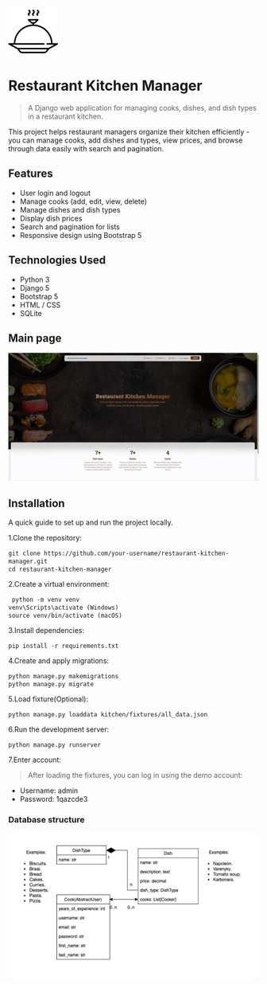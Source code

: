 
<img src="static/assets/img/favicon_.png" alt="Logo" width="100" height="100">

# Restaurant Kitchen Manager
> A Django web application for managing cooks, dishes, and dish types in a restaurant kitchen.

This project helps restaurant managers organize their kitchen efficiently -  
you can manage cooks, add dishes and types, view prices, and browse through data easily with search and pagination.


## Features

* User login and logout  
* Manage cooks (add, edit, view, delete)  
* Manage dishes and dish types  
* Display dish prices  
* Search and pagination for lists  
* Responsive design using Bootstrap 5  

## Technologies Used

* Python 3
* Django 5
* Bootstrap 5
* HTML / CSS
* SQLite

## Main page
![Main Page](index.png)

## Installation

A quick guide to set up and run the project locally.

1.Clone the repository:

```shell
git clone https://github.com/your-username/restaurant-kitchen-manager.git
cd restaurant-kitchen-manager
```
2.Create a virtual environment:

```shell
 python -m venv venv
venv\Scripts\activate (Windows)
source venv/bin/activate (macOS)
```
3.Install dependencies:

```shell
pip install -r requirements.txt
```
4.Create and apply migrations:

```shell
python manage.py makemigrations
python manage.py migrate
```
5.Load fixture(Optional):

```shell
python manage.py loaddata kitchen/fixtures/all_data.json
```
6.Run the development server:

```shell
python manage.py runserver
```
7.Enter account:

>After loading the fixtures, you can log in using the demo account:

* Username: admin
* Password: 1qazcde3

### Database structure
![DB Structure](static/assets/img/db_structure.png)

